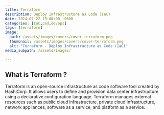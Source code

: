 ```yaml
---
title: Terraform
description: Deploy Infrastructure as Code (IaC)
date: 2024-07-22 15:00:00 -0600
categories: [IaC,cmd,devops]
tags: [terraform]
image:
  path: /assets/images/covers/cover-terraform.png
  thumbnail: /assets/images/covers/cover-terraform.png
  alt: "Terraform - Deploy Infrastructure as Code (IaC)"
media_subpath: /assets/images/

---
```


## **What is Terraform ?**

Terraform is an open-source infrastructure as code software tool created by HashiCorp. It allows users to define and provision data center infrastructure using a declarative configuration language. Terraform manages external resources such as public cloud infrastructure, private cloud infrastructure, network appliances, software as a service, and platform as a service.
